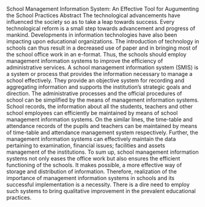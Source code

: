 School Management Information System: An Effective Tool for Augumenting the School Practices Abstract The technological advancements have influenced the society so as to take a leap towards success. Every technological reform is a small step towards advancement and progress of mankind. Developments in information technologies have also been impacting upon educational organizations. The introduction of technology in schools can thus result in a decreased use of paper and in bringing most of the school office work in an e-format. Thus, the schools should employ management information systems to improve the efficiency of administrative services. A school management information system (SMIS) is a system or process that provides the information necessary to manage a school effectively. They provide an objective system for recording and aggregating information and supports the institution’s strategic goals and direction. The administrative processes and the official procedures of school can be simplified by the means of management information systems. School records, the information about all the students, teachers and other school employees can efficiently be maintained by means of school management information systems. On the similar lines, the time-table and attendance records of the pupils and teachers can be maintained by means of time-table and attendance management system respectively. Further, the management information systems can effectively maintain the data pertaining to examination, financial issues; facilities and assets management of the institutions. To sum up, school management information systems not only eases the office work but also ensures the efficient functioning of the schools. It makes possible, a more effective way of storage and distribution of information. Therefore, realization of the importance of management information systems in schools and its successful implementation is a necessity. There is a dire need to employ such systems to bring qualitative improvement in the prevalent educational practices.
